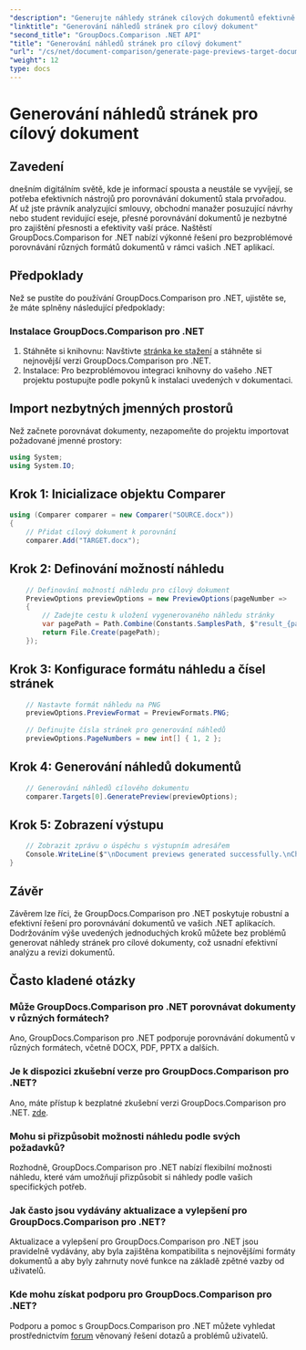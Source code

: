 ```yaml
---
"description": "Generujte náhledy stránek cílových dokumentů efektivně pomocí GroupDocs.Comparison pro .NET. Postupujte podle našeho podrobného návodu pro bezproblémové porovnání dokumentů."
"linktitle": "Generování náhledů stránek pro cílový dokument"
"second_title": "GroupDocs.Comparison .NET API"
"title": "Generování náhledů stránek pro cílový dokument"
"url": "/cs/net/document-comparison/generate-page-previews-target-document/"
"weight": 12
type: docs
---
```

# Generování náhledů stránek pro cílový dokument

## Zavedení
dnešním digitálním světě, kde je informací spousta a neustále se vyvíjejí, se potřeba efektivních nástrojů pro porovnávání dokumentů stala prvořadou. Ať už jste právník analyzující smlouvy, obchodní manažer posuzující návrhy nebo student revidující eseje, přesné porovnávání dokumentů je nezbytné pro zajištění přesnosti a efektivity vaší práce. Naštěstí GroupDocs.Comparison for .NET nabízí výkonné řešení pro bezproblémové porovnávání různých formátů dokumentů v rámci vašich .NET aplikací.
## Předpoklady
Než se pustíte do používání GroupDocs.Comparison pro .NET, ujistěte se, že máte splněny následující předpoklady:
### Instalace GroupDocs.Comparison pro .NET
1. Stáhněte si knihovnu: Navštivte [stránka ke stažení](https://releases.groupdocs.com/comparison/net/) a stáhněte si nejnovější verzi GroupDocs.Comparison pro .NET.
2. Instalace: Pro bezproblémovou integraci knihovny do vašeho .NET projektu postupujte podle pokynů k instalaci uvedených v dokumentaci.

## Import nezbytných jmenných prostorů
Než začnete porovnávat dokumenty, nezapomeňte do projektu importovat požadované jmenné prostory:
```csharp
using System;
using System.IO;

```
## Krok 1: Inicializace objektu Comparer
```csharp
using (Comparer comparer = new Comparer("SOURCE.docx"))
{
    // Přidat cílový dokument k porovnání
    comparer.Add("TARGET.docx");
```
## Krok 2: Definování možností náhledu
```csharp
    // Definování možností náhledu pro cílový dokument
    PreviewOptions previewOptions = new PreviewOptions(pageNumber =>
    {
        // Zadejte cestu k uložení vygenerovaného náhledu stránky
        var pagePath = Path.Combine(Constants.SamplesPath, $"result_{pageNumber}.png");
        return File.Create(pagePath);
    });
```
## Krok 3: Konfigurace formátu náhledu a čísel stránek
```csharp
    // Nastavte formát náhledu na PNG
    previewOptions.PreviewFormat = PreviewFormats.PNG;
    
    // Definujte čísla stránek pro generování náhledů
    previewOptions.PageNumbers = new int[] { 1, 2 };
```
## Krok 4: Generování náhledů dokumentů
```csharp
    // Generování náhledů cílového dokumentu
    comparer.Targets[0].GeneratePreview(previewOptions);
```
## Krok 5: Zobrazení výstupu
```csharp
    // Zobrazit zprávu o úspěchu s výstupním adresářem
    Console.WriteLine($"\nDocument previews generated successfully.\nCheck output in {Directory.GetCurrentDirectory()}.");
}
```

## Závěr
Závěrem lze říci, že GroupDocs.Comparison pro .NET poskytuje robustní a efektivní řešení pro porovnávání dokumentů ve vašich .NET aplikacích. Dodržováním výše uvedených jednoduchých kroků můžete bez problémů generovat náhledy stránek pro cílové dokumenty, což usnadní efektivní analýzu a revizi dokumentů.
## Často kladené otázky
### Může GroupDocs.Comparison pro .NET porovnávat dokumenty v různých formátech?
Ano, GroupDocs.Comparison pro .NET podporuje porovnávání dokumentů v různých formátech, včetně DOCX, PDF, PPTX a dalších.
### Je k dispozici zkušební verze pro GroupDocs.Comparison pro .NET?
Ano, máte přístup k bezplatné zkušební verzi GroupDocs.Comparison pro .NET. [zde](https://releases.groupdocs.com/).
### Mohu si přizpůsobit možnosti náhledu podle svých požadavků?
Rozhodně, GroupDocs.Comparison pro .NET nabízí flexibilní možnosti náhledu, které vám umožňují přizpůsobit si náhledy podle vašich specifických potřeb.
### Jak často jsou vydávány aktualizace a vylepšení pro GroupDocs.Comparison pro .NET?
Aktualizace a vylepšení pro GroupDocs.Comparison pro .NET jsou pravidelně vydávány, aby byla zajištěna kompatibilita s nejnovějšími formáty dokumentů a aby byly zahrnuty nové funkce na základě zpětné vazby od uživatelů.
### Kde mohu získat podporu pro GroupDocs.Comparison pro .NET?
Podporu a pomoc s GroupDocs.Comparison pro .NET můžete vyhledat prostřednictvím [forum](https://forum.groupdocs.com/c/comparison/12) věnovaný řešení dotazů a problémů uživatelů.